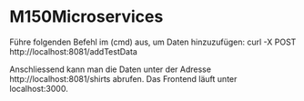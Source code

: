 # M150Microservices

Führe folgenden Befehl im (cmd) aus, um Daten hinzuzufügen:
curl -X POST http://localhost:8081/addTestData

Anschliessend kann man die Daten unter der Adresse http://localhost:8081/shirts abrufen.
Das Frontend läuft unter localhost:3000.
